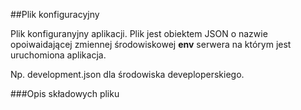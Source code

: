 ##Plik konfiguracyjny

Plik konfiguranyjny aplikacji. Plik jest obiektem JSON
o nazwie opoiwaidającej zmiennej środowiskowej **env**
serwera na którym jest uruchomiona aplikacja.

Np. development.json dla środowiska deveploperskiego.

###Opis składowych pliku